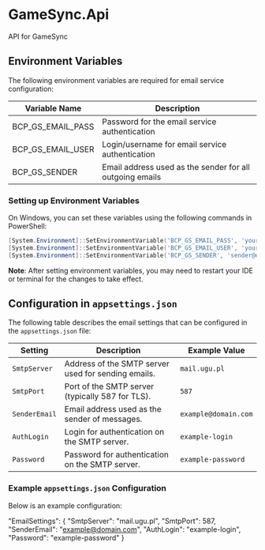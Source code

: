 # GameSync.Api

API for GameSync

## Environment Variables

The following environment variables are required for email service configuration:

| Variable Name                  | Description                                              |
| ------------------------------ | -------------------------------------------------------- |
| BCP_GS_EMAIL_PASS              | Password for the email service authentication            |
| BCP_GS_EMAIL_USER              | Login/username for email service authentication          |
| BCP_GS_SENDER                  | Email address used as the sender for all outgoing emails |

### Setting up Environment Variables

On Windows, you can set these variables using the following commands in PowerShell:

```powershell
[System.Environment]::SetEnvironmentVariable('BCP_GS_EMAIL_PASS', 'your-password', [System.EnvironmentVariableTarget]::User)
[System.Environment]::SetEnvironmentVariable('BCP_GS_EMAIL_USER', 'your-login', [System.EnvironmentVariableTarget]::User)
[System.Environment]::SetEnvironmentVariable('BCP_GS_SENDER', 'sender@example.com', [System.EnvironmentVariableTarget]::User)
```

**Note**: After setting environment variables, you may need to restart your IDE or terminal for the changes to take effect.

## Configuration in `appsettings.json`

The following table describes the email settings that can be configured in the `appsettings.json` file:

| Setting          | Description                                         | Example Value          |
| ---------------- | --------------------------------------------------- | ---------------------- |
| `SmtpServer`     | Address of the SMTP server used for sending emails. | `mail.ugu.pl`          |
| `SmtpPort`       | Port of the SMTP server (typically 587 for TLS).    | `587`                  |
| `SenderEmail`    | Email address used as the sender of messages.       | `example@domain.com`   |
| `AuthLogin`      | Login for authentication on the SMTP server.        | `example-login`        |
| `Password`       | Password for authentication on the SMTP server.     | `example-password`     |

### Example `appsettings.json` Configuration

Below is an example configuration:

"EmailSettings": {
  "SmtpServer": "mail.ugu.pl",
  "SmtpPort": 587,
  "SenderEmail": "example@domain.com",
  "AuthLogin": "example-login",
  "Password": "example-password"
}